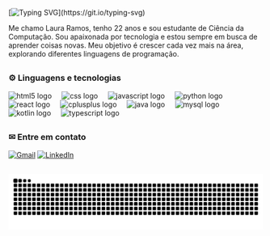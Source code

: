 [![Typing SVG](https://readme-typing-svg.herokuapp.com/?color=58A6FF&size=50&center=false&vCenter=true&width=1000&lines=Olá,+seja+bem+vindo+ao+meu+perfil!)](https://git.io/typing-svg)

Me chamo Laura Ramos, tenho 22 anos e sou estudante de Ciência da Computação. Sou apaixonada por tecnologia e estou sempre em busca de aprender coisas novas. Meu objetivo é crescer cada vez mais na área, explorando diferentes linguagens de programação.

##

### ⚙ Linguagens e tecnologias

<div align="left">
  <img src="https://cdn.jsdelivr.net/gh/devicons/devicon/icons/html5/html5-original.svg" height="40" alt="html5 logo" />
  <img width="12" />
  <img src="https://cdn.jsdelivr.net/gh/devicons/devicon/icons/css3/css3-original.svg" height="40" alt="css logo" />
  <img width="12" />
  <img src="https://cdn.jsdelivr.net/gh/devicons/devicon/icons/javascript/javascript-original.svg" height="40" alt="javascript logo" />
  <img width="12" />
  <img src="https://cdn.jsdelivr.net/gh/devicons/devicon/icons/python/python-original.svg" height="40" alt="python logo" />
  <img width="12" />
  <img src="https://cdn.jsdelivr.net/gh/devicons/devicon/icons/react/react-original.svg" height="40" alt="react logo" />
  <img width="12" />
  <img src="https://cdn.jsdelivr.net/gh/devicons/devicon/icons/cplusplus/cplusplus-original.svg" height="40" alt="cplusplus logo" />
  <img width="12" />
  <img src="https://cdn.jsdelivr.net/gh/devicons/devicon/icons/java/java-original.svg" height="40" alt="java logo" />
  <img width="12" />
  <img src="https://cdn.jsdelivr.net/gh/devicons/devicon/icons/mysql/mysql-original.svg" height="40" alt="mysql logo" />
  <img width="12" />
  <img src="https://cdn.jsdelivr.net/gh/devicons/devicon/icons/kotlin/kotlin-original.svg" height="40" alt="kotlin logo" />
  <img width="12" />
  <img src="https://cdn.jsdelivr.net/gh/devicons/devicon/icons/typescript/typescript-original.svg" height="40" alt="typescript logo" />
</div>   

##

### ✉ Entre em contato

[![Gmail](https://img.shields.io/badge/-Gmail-D14836?style=for-the-badge&logo=gmail&logoColor=white)](https://mail.google.com/mail/?view=cm&fs=1&to=lauramos167652@gmail.com)
[![LinkedIn](https://img.shields.io/badge/-LinkedIn-0A66C2?style=for-the-badge&logo=linkedin&logoColor=white)](https://www.linkedin.com/in/lauramoskk)

##

<div align="center">
  <img src="https://raw.githubusercontent.com/lauramoskk/lauramoskk/output/snake-custom.svg" alt="Snake animation" />
</div>

